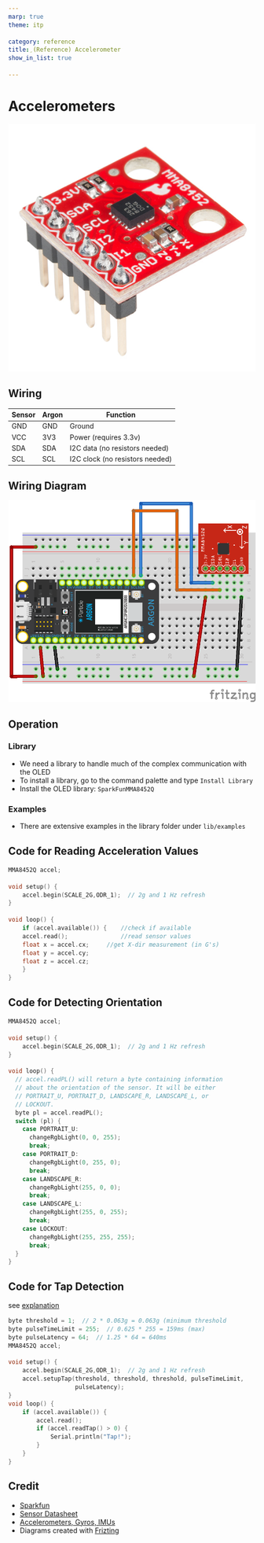```yaml
---
marp: true
theme: itp

category: reference
title: ِ(Reference) Accelerometer
show_in_list: true

---
```


<!-- headingDivider: 2 -->

# Accelerometers

<img src="accelerometer.assets/13926-02.jpg" alt="1574364327550" style="width:600px;" />



## Wiring

| Sensor | Argon | Function                        |
| ------ | ----- | ------------------------------- |
| GND    | GND   | Ground                          |
| VCC    | 3V3   | Power (requires 3.3v)           |
| SDA    | SDA   | I2C data (no resistors needed)  |
| SCL    | SCL   | I2C clock (no resistors needed) |

## Wiring Diagram

<img src="accelerometer.assets/accelerometer_bb.png" style="width:800px;" />

## Operation

### Library

* We need a library to handle much of the complex communication with the OLED 
* To install a library, go to the command palette and type `Install Library`
* Install the OLED library: `SparkFunMMA8452Q`

### Examples

- There are extensive examples in the library folder under `lib/examples`

## Code for Reading Acceleration Values

```c++
MMA8452Q accel;

void setup() {
    accel.begin(SCALE_2G,ODR_1);  // 2g and 1 Hz refresh
}

void loop() {
    if (accel.available()) {	//check if available
    accel.read();				//read sensor values
    float x = accel.cx;		//get X-dir measurement (in G's)  
    float y = accel.cy;		  
    float z = accel.cz;
    }
}
```



## Code for Detecting Orientation

```c++
MMA8452Q accel;

void setup() {
    accel.begin(SCALE_2G,ODR_1);  // 2g and 1 Hz refresh
}

void loop() {
  // accel.readPL() will return a byte containing information
  // about the orientation of the sensor. It will be either
  // PORTRAIT_U, PORTRAIT_D, LANDSCAPE_R, LANDSCAPE_L, or
  // LOCKOUT.
  byte pl = accel.readPL();
  switch (pl) {
    case PORTRAIT_U:
      changeRgbLight(0, 0, 255);
      break;
    case PORTRAIT_D:
      changeRgbLight(0, 255, 0);
      break;
    case LANDSCAPE_R:
      changeRgbLight(255, 0, 0);
      break;
    case LANDSCAPE_L:
      changeRgbLight(255, 0, 255);
      break;
    case LOCKOUT:
      changeRgbLight(255, 255, 255);
      break;
  }
}
```



## Code for Tap Detection

see [explanation](https://learn.sparkfun.com/tutorials/sparkfun-inventors-kit-for-photon-experiment-guide/experiment-8-activity-tracker)

```c++
byte threshold = 1;  // 2 * 0.063g = 0.063g (minimum threshold
byte pulseTimeLimit = 255;  // 0.625 * 255 = 159ms (max)
byte pulseLatency = 64;  // 1.25 * 64 = 640ms
MMA8452Q accel;

void setup() {
    accel.begin(SCALE_2G,ODR_1);  // 2g and 1 Hz refresh
    accel.setupTap(threshold, threshold, threshold, pulseTimeLimit,
                   pulseLatency);
}
void loop() {
    if (accel.available()) {
        accel.read();
    	if (accel.readTap() > 0) {
        	Serial.println("Tap!");
    	}
    }
}
```



## Credit

- [Sparkfun](https://www.sparkfun.com/products/13926)
- [Sensor Datasheet](https://cdn.sparkfun.com/datasheets/Sensors/Accelerometers/MMA8452Q-rev8.1.pdf)
- [Accelerometers, Gyros, IMUs](https://www.sparkfun.com/pages/accel_gyro_guide)
- Diagrams created with [Frizting](https://fritzing.org)

